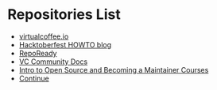 # Repositories List

<!-- Before adding a repository to this list, make sure that it passes our repository checklist below -->

<!--
✅ Relevant name
✅ Description
Clearly describe what the project does and is for.
✅ Relevant tags
They should highlight their scope, stack, field, etc.
✅ README file
Important information about your project.
✅ CONTRIBUTING file
A contribution guide for contributors.
✅ Open source license
A project is not open source if it doesn't have a valid license.
✅ Code of Conduct (COC)
An excellent indicator of a healthy contributor's environment.
✅ Issue and Pull Request templates
Templates for making issues and pull requests.
 -->

 <!-- Please don't type or change anything above here. Work on your changes below. -->

- [virtualcoffee.io](https://github.com/Virtual-Coffee/virtualcoffee.io)
- [Hacktoberfest HOWTO blog](https://github.com/hacktoberfesthowto/howto-blog)
- [RepoReady](https://github.com/OpenSource-Communities/RepoReady)
- [VC Community Docs](https://github.com/Virtual-Coffee/VC-Community-Docs)
- [Intro to Open Source and Becoming a Maintainer Courses](https://github.com/OpenSource-Communities/intro)
- [Continue](https://github.com/continuedev/continue/)
